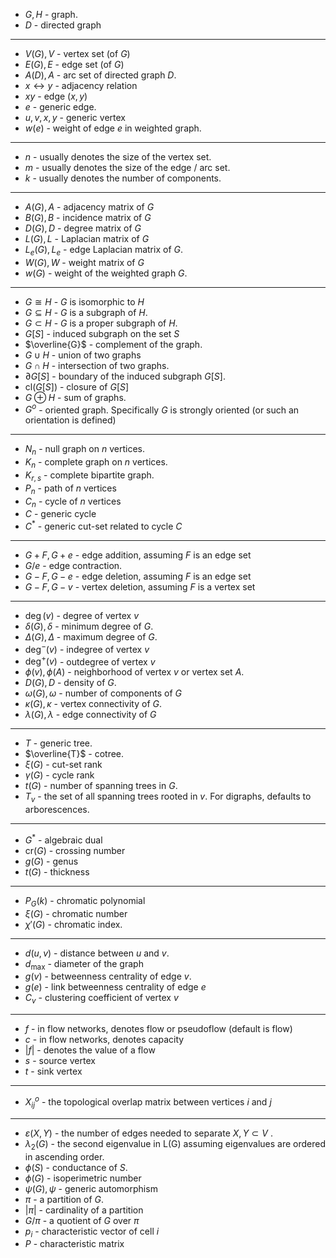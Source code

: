 * $G, H$ - graph.
* $D$ - directed graph
*****
* $V(G), V$ - vertex set (of $G$)
* $E(G), E$ - edge set (of $G$)
* $A(D),A$ - arc set of directed graph $D$.
* $x\leftrightarrow y$ - adjacency relation
* $xy$ - edge $(x,y)$
* $e$ - generic edge.
* $u,v,x,y$ - generic vertex
* $w(e)$ - weight of edge $e$ in weighted graph.
*****
* $n$ - usually denotes the size of the vertex set.
* $m$ - usually denotes the size of the edge / arc set.
* $k$ - usually denotes the number of components.
*****
* $A(G), A$ - adjacency matrix of $G$
* $B(G), B$ - incidence matrix of $G$
* $D(G), D$ - degree matrix of $G$
* $L(G), L$ - Laplacian matrix of $G$
* $L_e(G), L_e$ - edge Laplacian matrix of $G$.
* $W(G), W$ - weight matrix of $G$
* $w(G)$ - weight of the weighted graph $G$.
*****
* $G\cong H$ - $G$ is isomorphic to $H$
* $G\subseteq H$ - $G$ is a subgraph of $H$.
* $G\subset H$ - $G$ is a proper subgraph of $H$.
* $G[S]$ - induced subgraph on the set $S$
* $\overline{G}$ - complement of the graph.
* $G\cup H$ - union of two graphs
* $G \cap H$ - intersection of two graphs.
* $\partial G[S]$ - boundary of the induced subgraph $G[S]$.
* $\text{cl}(G[S])$ - closure of $G[S]$  
* $G\oplus H$ - sum of graphs. 
* $G^o$ - oriented graph. Specifically $G$ is strongly oriented (or such an orientation is defined)
*****
* $N_n$ - null graph on $n$ vertices.
* $K_n$ - complete graph on $n$ vertices.
* $K_{r,s}$ - complete bipartite graph.
* $P_n$ - path of $n$ vertices
* $C_n$ - cycle of $n$ vertices
* $C$ - generic cycle
* $C^\ast$ - generic cut-set related to cycle $C$
*****
* $G+F, G+e$ - edge addition, assuming $F$ is an edge set
* $G/e$ - edge contraction.
* $G-F,G-e$ - edge deletion, assuming $F$ is an edge set
* $G-F, G-v$ - vertex deletion, assuming $F$ is a vertex set
*****
* $\deg(v)$ - degree of vertex $v$
* $\delta(G), \delta$ - minimum degree of $G$.
* $\Delta(G), \Delta$ - maximum degree of $G$.
* $\deg^-(v)$ - indegree of vertex $v$
* $\deg^+(v)$ - outdegree of vertex $v$
* $\phi(v), \phi(A)$ - neighborhood of vertex $v$ or vertex set $A$.
* $D(G), D$ - density of $G$.
* $\omega(G), \omega$ - number of components of $G$
* $\kappa(G), \kappa$ - vertex connectivity of $G$.
* $\lambda(G), \lambda$ - edge connectivity of $G$
*****
* $T$ - generic tree.
* $\overline{T}$ - cotree.
* $\xi(G)$ - cut-set rank
* $\gamma(G)$ - cycle rank
* $t(G)$ - number of spanning trees in $G$.
* $T_v$ - the set of all spanning trees rooted in $v$. For digraphs, defaults to arborescences. 
*****
* $G^\ast$ - algebraic dual
* $\text{cr}(G)$ - crossing number
* $g(G)$ - genus
* $t(G)$ - thickness
*****
* $P_G(k)$ - chromatic polynomial
* $\xi(G)$ - chromatic number
* $\chi'(G)$ - chromatic index.
*****
* $d(u,v)$ - distance between $u$ and $v$.
* $d_\text{max}$  - diameter of the graph
* $g(v)$ - betweenness centrality of edge $v$.
* $g(e)$ - link betweenness centrality of edge $e$
* $C_v$ - clustering coefficient of vertex $v$
*****
* $f$ - in flow networks, denotes flow or pseudoflow (default is flow)
* $c$ - in flow networks, denotes capacity 
* $|f|$ - denotes the value of a flow 
* $s$ - source vertex 
* $t$ - sink vertex
*****
* $X_{ij}^o$ - the topological overlap matrix between vertices $i$ and $j$
*****
* $\varepsilon(X,Y)$ - the number of edges needed to separate $X,Y\subset{V}$ . 
* $\lambda_2(G)$ - the second eigenvalue in $\text{L(G)}$ assuming eigenvalues are ordered in ascending order.
* $\phi(S)$ - conductance of $S$. 
* $\phi(G)$ - isoperimetric number
* $\psi(G), \psi$ - generic automorphism
* $\pi$ - a partition of $G$.
* $|\pi|$ - cardinality of a partition
* $G/\pi$ - a quotient of $G$ over $\pi$
* $p_i$ - characteristic vector of cell $i$
* $P$ - characteristic matrix